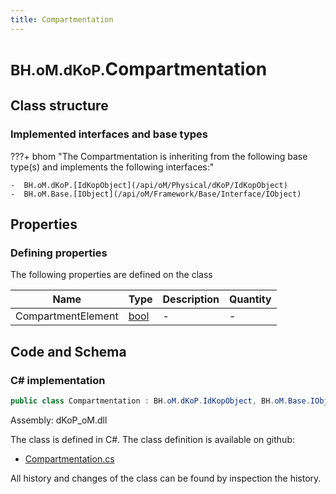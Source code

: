 ```yaml
---
title: Compartmentation
---
```


# <small>BH.oM.dKoP.</small>**Compartmentation**



## Class structure

### Implemented interfaces and base types

???+ bhom "The Compartmentation is inheriting from the following base type(s) and implements the following interfaces:"

    -  BH.oM.dKoP.[IdKopObject](/api/oM/Physical/dKoP/IdKopObject)
    -  BH.oM.Base.[IObject](/api/oM/Framework/Base/Interface/IObject)


## Properties



### Defining properties

The following properties are defined on the class

| Name             | Type             | Description      | Quantity         |
|------------------|------------------|------------------|------------------|
| CompartmentElement | [bool](https://learn.microsoft.com/en-us/dotnet/api/System.Boolean?view=netstandard-2.0) | - | - |


## Code and Schema

### C# implementation

``` C# title="C#"
public class Compartmentation : BH.oM.dKoP.IdKopObject, BH.oM.Base.IObject
```

Assembly: dKoP_oM.dll

The class is defined in C#. The class definition is available on github:

- [Compartmentation.cs](https://github.com/BHoM/dKoP_Toolkit/blob/develop/dKoP_oM/Perfomance\Compartmentation.cs)

All history and changes of the class can be found by inspection the history.
